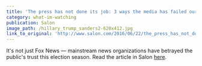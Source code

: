 ```yaml
---
title: 'The press has not done its job: 3 ways the media has failed our democracy in covering the election'
category: what-im-watching
publication: Salon
image_path: /hillary_trump_sanders2-620x412.jpg
link_to_original: 'http://www.salon.com/2016/06/22/the_press_has_not_done_its_job_three_ways_the_media_has_failed_our_democracy_in_covering_the_election/'
---
```



It's not just Fox News — mainstream news organizations have betrayed the public's trust this election season. Read the article in Salon [here](http://www.salon.com/2016/06/22/the_press_has_not_done_its_job_three_ways_the_media_has_failed_our_democracy_in_covering_the_election/).